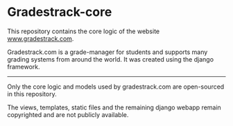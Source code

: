 # Gradestrack-core
This repository contains the core logic of the website www.gradestrack.com.

Gradestrack.com is a grade-manager for students and supports many grading systems from around the world.
It was created using the django framework.

___

Only the core logic and models used by gradestrack.com are open-sourced in this repository.

The views, templates, static files and the remaining django webapp remain copyrighted and are not publicly available. 
